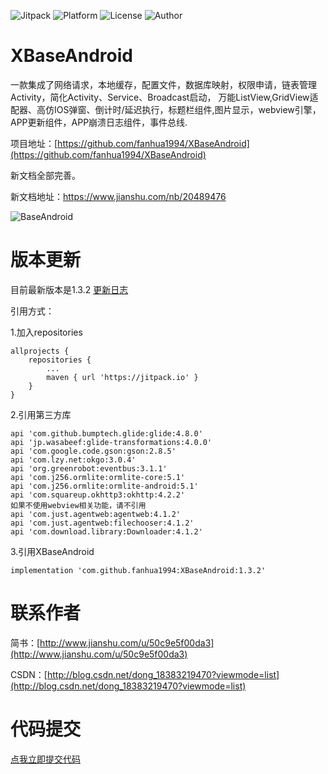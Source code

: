 ![Jitpack](https://jitpack.io/v/fanhua1994/XBaseAndroid.svg)
![Platform](https://img.shields.io/badge/Platform-Android-ff69b4.svg)
![License](https://img.shields.io/github/license/alibaba/dubbo.svg)
![Author](https://img.shields.io/badge/Author-%E7%B9%81%E5%8D%8E-blue.svg)

# XBaseAndroid
一款集成了网络请求，本地缓存，配置文件，数据库映射，权限申请，链表管理Activity，简化Activity、Service、Broadcast启动，
万能ListView,GridView适配器、高仿IOS弹窗、倒计时/延迟执行，标题栏组件,图片显示，webview引擎，APP更新组件，APP崩溃日志组件，事件总线.


项目地址：[https://github.com/fanhua1994/XBaseAndroid](https://github.com/fanhua1994/XBaseAndroid)


新文档全部完善。

新文档地址：https://www.jianshu.com/nb/20489476

![BaseAndroid](https://github.com/fanhua1994/BaseAndroid/blob/master/image/logo.png?raw=true)

# 版本更新
目前最新版本是1.3.2
[更新日志](https://github.com/fanhua1994/XBaseAndroid/blob/master/LOG.md)

引用方式：

1.加入repositories
```
allprojects {
    repositories {
        ...
        maven { url 'https://jitpack.io' }
    }
}
```
2.引用第三方库
```
api 'com.github.bumptech.glide:glide:4.8.0'
api 'jp.wasabeef:glide-transformations:4.0.0'
api 'com.google.code.gson:gson:2.8.5'
api 'com.lzy.net:okgo:3.0.4'
api 'org.greenrobot:eventbus:3.1.1'
api 'com.j256.ormlite:ormlite-core:5.1'
api 'com.j256.ormlite:ormlite-android:5.1'
api 'com.squareup.okhttp3:okhttp:4.2.2'
如果不使用webview相关功能，请不引用
api 'com.just.agentweb:agentweb:4.1.2'
api 'com.just.agentweb:filechooser:4.1.2'
api 'com.download.library:Downloader:4.1.2'
```
3.引用XBaseAndroid
```
implementation 'com.github.fanhua1994:XBaseAndroid:1.3.2'
```

# 联系作者
简书：[http://www.jianshu.com/u/50c9e5f00da3](http://www.jianshu.com/u/50c9e5f00da3)

CSDN：[http://blog.csdn.net/dong_18383219470?viewmode=list](http://blog.csdn.net/dong_18383219470?viewmode=list)

# 代码提交


[点我立即提交代码](https://github.com/fanhua1994/XBaseAndroid/pulls)

```
